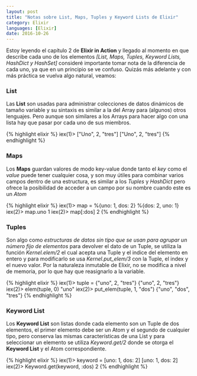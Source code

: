 ```yaml
---
layout: post
title: "Notas sobre List, Maps, Tuples y Keyword Lists de Elixir"
category: Elixir
languages: [Elixir]
date: 2016-10-26
---
```


Estoy leyendo el capítulo 2 de **Elixir in Action** y llegado al momento en que describe cada uno de los elementos *[List, Maps, Tuples, Keyword Lists, HashDict y HashSet]* consideré importante tomar nota de la diferencia de cada uno, ya que en un principio se ve confuso. Quizás más adelante y con más práctica se vuelva algo natural, veamos:

### List

Las **List** son usadas para administrar colecciones de datos dinámicos de tamaño variable y su sintaxis es similar a la del Array para (algunos) otros lenguajes. Pero aunque son similares a los Arrays para hacer algo con una lista hay que pasar por cada uno de sus miembros.

{% highlight elixir %}
iex(1)> ["Uno", 2, "tres"]
["Uno", 2, "tres"]
{% endhighlight %}

### Maps

Los **Maps** guardan valores de modo key-value donde tanto el *key* como el *value* puede tener cualquier cosa, y son muy útiles para combinar varios campos dentro de una estructura, es similar a los *Tuples* y *HashDict* pero ofrece la posibilidad de acceder a un campo por su nombre cuando este es un *Atom*

{% highlight elixir %}
iex(1)> map = %{uno: 1, dos: 2}
%{dos: 2, uno: 1}
iex(2)> map.uno
1
iex(2)> map[:dos]
2
{% endhighlight %}

### Tuples

Son algo como *estructuras de datos sin tipo que se usan para agrupar un número fijo de elementos* para devolver el dato de un Tuple, se utiliza la función *Kernel.elem/2* el cual acepta una Tuple y el indice del elemento en entero y para modificarlo se usa *Kernel.put_elem/3* con la Tuple, el index y el nuevo valor. Por la naturaleza inmutable de Elixir, no se modifica a nivel de memoria, por lo que hay que reasignarlo a la variable.

{% highlight elixir %}
iex(1)> tuple = {"uno", 2, "tres"}
{"uno", 2, "tres"}
iex(2)> elem(tuple, 0)
"uno"
iex(2)> put_elem(tuple, 1, "dos")
{"uno", "dos", "tres"}
{% endhighlight %}

### Keyword List

Los **Keyword List** son listas donde cada elemento son un Tuple de dos elementos, el primer elemento debe ser un Atom y el segundo de cualquier tipo, pero conserva las mismas características de una List y para seleccionar un elemento se utiliza *Keyword.get/2* donde se otorga el **Keyword List** y el Atom correspondiente.

{% highlight elixir %}
iex(1)> keyword = [uno: 1, dos: 2]
[uno: 1, dos: 2]
iex(2)> Keyword.get(keyword, :dos)
2
{% endhighlight %}
